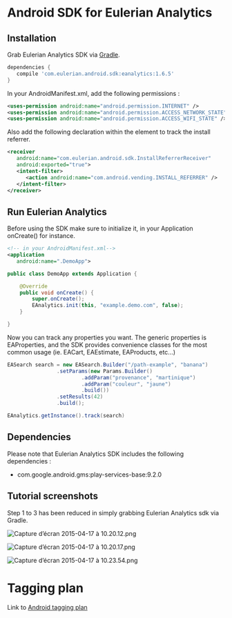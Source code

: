 # Android SDK for Eulerian Analytics #

## Installation

Grab Eulerian Analytics SDK via [Gradle](http://gradle.org/).

```groovy
dependencies {
   compile 'com.eulerian.android.sdk:eanalytics:1.6.5'
}
```

In your AndroidManifest.xml, add the following permissions :

```xml
<uses-permission android:name="android.permission.INTERNET" />
<uses-permission android:name="android.permission.ACCESS_NETWORK_STATE" />
<uses-permission android:name="android.permission.ACCESS_WIFI_STATE" />
```

Also add the following declaration within the <application> element to track the install referrer.

```xml
<receiver
   android:name="com.eulerian.android.sdk.InstallReferrerReceiver"
   android:exported="true">
   <intent-filter>
      <action android:name="com.android.vending.INSTALL_REFERRER" />
   </intent-filter>
</receiver>
```

## Run Eulerian Analytics

Before using the SDK make sure to initialize it, in your Application onCreate() for instance.

```xml
<!-- in your AndroidManifest.xml-->
<application
   android:name=".DemoApp">
```

```java
public class DemoApp extends Application {

    @Override
    public void onCreate() {
        super.onCreate();
        EAnalytics.init(this, "example.demo.com", false);
    }

}
```
Now you can track any properties you want. The generic properties is EAProperties, and the SDK provides convenience classes for the most common usage (ie. EACart, EAEstimate, EAProducts, etc...)


```java
EASearch search = new EASearch.Builder("/path-example", "banana")
                .setParams(new Params.Builder()
                        .addParam("provenance", "martinique")
                        .addParam("couleur", "jaune")
                        .build())
                .setResults(42)
                .build();

EAnalytics.getInstance().track(search)
```

## Dependencies

Please note that Eulerian Analytics SDK includes the following dependencies :

* com.google.android.gms:play-services-base:9.2.0

## Tutorial screenshots

Step 1 to 3 has been reduced in simply grabbing Eulerian Analytics sdk via Gradle.

![Capture d’écran 2015-04-17 à 10.20.12.png](https://bitbucket.org/repo/kA6LdM/images/3850475813-Capture%20d%E2%80%99%C3%A9cran%202015-04-17%20%C3%A0%2010.20.12.png)

![Capture d’écran 2015-04-17 à 10.20.17.png](https://bitbucket.org/repo/kA6LdM/images/807569072-Capture%20d%E2%80%99%C3%A9cran%202015-04-17%20%C3%A0%2010.20.17.png)

![Capture d’écran 2015-04-17 à 10.23.54.png](https://bitbucket.org/repo/kA6LdM/images/275415870-Capture%20d%E2%80%99%C3%A9cran%202015-04-17%20%C3%A0%2010.23.54.png)

# Tagging plan

Link to [Android tagging plan](https://github.com/EulerianTechnologies/eanalytics-android/blob/master/TAGGINGPLAN_EN.md)
